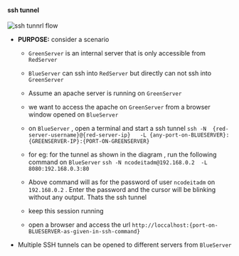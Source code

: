 #### ssh tunnel
![ssh tunnrl flow](https://www.tunnelsup.com/images/ssh-local2.png)
* __PURPOSE:__ consider a scenario 
    + `GreenServer` is an internal server that is only accessible from `RedServer`
    + `BlueServer` can ssh into `RedServer` but directly can not ssh into `GreenServer`
    + Assume an apache server is running on `GreenServer`
    + we want to access the apache on `GreenServer` from a browser window opened on  `BlueServer`

    + on `BlueServer` , open a terminal and start a ssh tunnel 
    `ssh -N  {red-server-username}@{red-server-ip}   -L {any-port-on-BLUESERVER}:{GREENSERVER-IP}:{PORT-ON-GREENSERVER}`
    + for eg: for the tunnel as shown in the diagram , run the following command on `BlueServer`
    `ssh -N ncodeitadm@192.168.0.2  -L 8080:192.168.0.3:80`
    + Above command will as for the password of user `ncodeitadm` on `192.168.0.2` . Enter the password and the cursor will be blinking without any output. Thats the ssh tunnel 
    + keep this session running 
    + open a browser and access the url `http://loccalhost:{port-on-BLUESERVER-as-given-in-ssh-command}`


* Multiple SSH tunnels can be opened to different servers from `BlueServer`


